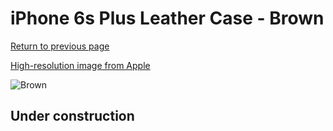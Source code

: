 # iPhone 6s Plus Leather Case - Brown

[Return to previous page](/iphone_6)

[High-resolution image from Apple](https://store.storeimages.cdn-apple.com/8756/as-images.apple.com/is/MKX92?wid=4500&hei=4500&fmt=png)

<div style="width: 512px"><img src="/almost_uncompressed/MKX92.webp" alt="Brown"></div>

## Under construction
